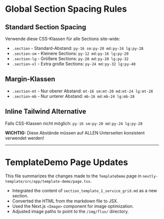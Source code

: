 # Global Section Spacing Rules

## Standard Section Spacing
Verwende diese CSS-Klassen für alle Sections site-wide:

- `.section` - Standard-Abstand: `py-16 sm:py-20 md:py-24 lg:py-28`
- `.section-sm` - Kleinere Sections: `py-12 md:py-16 lg:py-20` 
- `.section-lg` - Größere Sections: `py-20 md:py-28 lg:py-32`
- `.section-xl` - Extra große Sections: `py-24 md:py-32 lg:py-40`

## Margin-Klassen
- `.section-mt` - Nur oberer Abstand: `mt-16 sm:mt-20 md:mt-24 lg:mt-28`
- `.section-mb` - Nur unterer Abstand: `mb-16 md:mb-24 lg:mb-28`

## Inline Tailwind Alternative
Falls CSS-Klassen nicht möglich: `py-16 sm:py-20 md:py-24 lg:py-28`

**WICHTIG:** Diese Abstände müssen auf ALLEN Unterseiten konsistent verwendet werden!

---

# TemplateDemo Page Updates

This file summarizes the changes made to the `TemplateDemo` page in `nextly-template/src/app/template-demo/page.tsx`.

- Integrated the content of `section_template_1_service_grid.md` as a new section.
- Converted the HTML from the markdown file to JSX.
- Used the Next.js `<Image>` component for image optimization.
- Adjusted image paths to point to the `/img/flux/` directory.